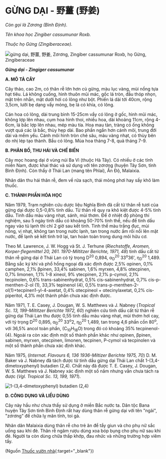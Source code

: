 # GỪNG DẠI - 野薑 (野姜)

*Còn gọi là Zơrơng (Bình Định).*

*Tên khoa học Zingiber cassumunar Roxb.*

*Thuộc họ Gừng (Zingiberaceae).*

![gừng dại, 野薑, 野姜, Zơrơng, Zingiber cassumunar Roxb, họ Gừng, Zingiberaceae](/imgs/caythuoc/dtl/gung-dai.jpg)

***Gừng dại - Zingiger cassumunar***

**A. MÔ TẢ CÂY**

Cây thảo, cao 2m, có thân rễ lớn hơn củ gừng, màu lục vàng, mùi nồng tựa hạt tiêu. Lá không cuống, hình thuôn mũi mác, gốc lá tròn, đầu thóp nhọn, mặt trên nhẵn, mặt dưới hơi có lông như bột. Phiến lá dài tới 40cm, rộng 3,5cm, lưỡi bẹ dạng vẩy mỏng, bẹ lá có khía, có lông.

Cán hoa có lông, dài trung bình 15-25cm vẩy có lông ở gốc, hình mũi mác, không lợp lên nhau, cụm hoa hình thoi, nhiều hoa, dài khoảng 11cm, rộng 4-6cm, lá bắc lợp lên nhau, mép màu tía. Hoa mau tàn, tràng có ống không vượt quá các lá bắc, thùy hẹp dài. Bao phấn ngắn hơn cánh môi, trung đới dài và mềm yếu. Cánh môi hình tròn chẻ sâu, màu vàng nhạt, có thùy bên do nhị lép tạo thành. Bầu có lông. Mùa hoa tháng 7-8, quả tháng 7-9.

**B. PHÂN BỐ, THU HÁI VÀ CHẾ BIẾN**

Cây mọc hoang dại ở vùng núi Ba Vì (thuộc Hà Tây). Có nhiều ở các tỉnh miền Nam, được khai thác và sử dụng với tên zơrơng (huyện Tây Sơn, tỉnh Bình Định). Còn thấy ở Thái Lan (mang tên Phlai), Ấn Độ, Malaixia.

Nhân dân thu hái thân rễ, đem về rửa sạch, thái mỏng phơi hay sấy khô làm thuốc.

**C. THÀNH PHẦN HÓA HỌC**

Năm 1979, Trạm nghiên cứu dược liệu Nghĩa Bình đã cất từ thân rễ tươi của gừng dại được 0,5-0,8% tinh dầu. Từ thân rễ quy ra khô kiệt được 4-5% tinh dầu. Tinh dầu màu vàng nhạt, sánh, mùi thơm. Để ở nhiệt độ phòng thí nghiệm, sau 5 ngày tinh dầu có khoảng 50-70% tinh thể, nếu để tinh dầu ngay vào tủ lạnh thì chỉ 2 giờ sau kết tinh. Tinh thể màu trắng đục, mùi nồng, vị nhạt, không tan trong nước lạnh, tan trong nước ấm rồi nổi lên mặt nước, để lạnh sẽ kết tinh trở lại, tan hoàn toàn trong dung môi hữu cơ.

Theo M. Lawrence, J. W. Hogg và St. J. Terhune (*Riechstoffe, Aromen, Korper-flegemittel 20, 261. 1970-Miltitzer Berichte, 1971, 48*) tinh dầu cất từ thân rễ gừng dại ở Thái Lan có tỷ trọng D<sup>20</sup> 0,894, α<sub>D</sub><sup>20</sup> 33<sup>o</sup>36', η<sub>D</sub><sup>20</sup> 1,489. Bằng sắc ký khí và phổ hồng ngoại đã xác định được 2,5% αpinen, 0,1% camphen, 2,1% βpinen, 33,4% sabinen, 1,6% myrxen, 4,8% αtecpinen, 0,7% limonen, 1,1% 1-8 xineol, 9% γtecpinen, 2,1% p-cymol, 2,1% tecpinolen, 0,6% trans-sabinenhydrat, 0,5% cis-sabinenhydrat, 0,7% cis-p-menthen-2-ol (1), 33,3% tepinenol (4), 0,5% trans-p-menthen-2-ol(1)+tecpinen1-yl-4-axetat, 0,4% αtecpineol + αtecinylaxetat, 0,2% cis-piperitol, 4,3% một thành phần chưa xác định được.

Năm 1971, T. E. Casey, J. Dougan, W. S. Matthews và J. Nabney (*Tropical Sc. 13, 199-Miltitzer Berichte 1972, 60*) nghiên cứu tinh dầu cất từ thân rễ gừng dại Thái Lan thu được 0,55 tinh dầu màu vàng nhạt, mùi thơm hơi cay, với tỷ trọng D<sup>20</sup> 0,895, α<sub>D</sub><sup>20</sup> 33<sup>o</sup>2, η<sub>D</sub><sup>20</sup> 1,489, tan trong 4,6 phần cồn 80<sup>o</sup>, với 36,5% ancol toàn phần, (C<sub>10</sub>H<sub>18</sub>O) trong đó có khoảng 35% tecpinenol-(4). Ngoài ra còn xác định một số thành phần khác như αpinen, βpinen, sabinen, myrxen, αtecpinen, limonen, tecpinen, P-cymol và tecpinolen và một số thành phần chưa xác định khác.

Năm 1975, (*Internat. Flavours 6, 136 1936-Miltizer Berichte 1975, 70*) D. M. Baker và J. Nabney đã tách được từ tinh dầu gừng dại Thái Lan chất 1-(3,4-dimetoxyphenyl) butadien (2,4). Chất này đã được T. E. Casey, J. Dougan, W. S. Matthews và J. Nabney xác định một số năm nhưng vẫn chưa tách ra được (*Vgl. Tropical Sc. 13, 199, 1971*).

![1-\(3,4-dimetoxyphenyl\) butadien \(2,4\)](/imgs/caythuoc/dtl/gung-dai-2.jpg)

**D. CÔNG DỤNG VÀ LIỀU DÙNG**

Cây này hầu như chưa thấy sử dụng ở miền Bắc nước ta. Dân tộc Bana huyện Tây Sơn tỉnh Bình Định rất hay dùng thân rễ gừng dại với tên "ngải", "zơrơng" để chữa lỵ mãn tính, toi gà.

Nhân dân Malaixia dùng thân rễ cho trẻ ăn để tẩy giun và cho phụ nữ sắc uống sau khi đẻ. Thân rễ ngâm rượu dùng xoa bóp bụng cho phụ nữ sau khi đẻ. Người ta còn dùng chữa thấp khớp, đau nhức và những trường hợp viêm tấy.


(Nguồn [Thuốc vườn nhà](http://thuocvuonnha.com){:target="_blank"})
